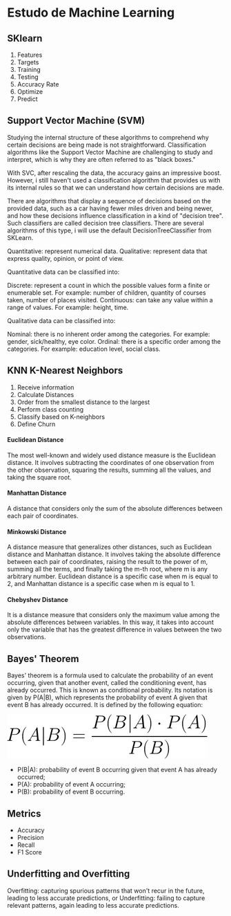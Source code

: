 # Estudo de Machine Learning 

## SKlearn

1. Features
2. Targets
3. Training
4. Testing
5. Accuracy Rate
6. Optimize
7. Predict



## Support Vector Machine (SVM)
Studying the internal structure of these algorithms to comprehend why certain decisions are being made is not straightforward. Classification algorithms like the Support Vector Machine are challenging to study and interpret, which is why they are often referred to as "black boxes."

With SVC, after rescaling the data, the accuracy gains an impressive boost. However, i still haven't used a classification algorithm that provides us with its internal rules so that we can understand how certain decisions are made.

There are algorithms that display a sequence of decisions based on the provided data, such as a car having fewer miles driven and being newer, and how these decisions influence classification in a kind of "decision tree". Such classifiers are called decision tree classifiers. There are several algorithms of this type, i will use the default DecisionTreeClassifier from SKLearn.


Quantitative: represent numerical data.
Qualitative: represent data that express quality, opinion, or point of view.

Quantitative data can be classified into:

Discrete: represent a count in which the possible values form a finite or enumerable set. For example: number of children, quantity of courses taken, number of places visited.
Continuous: can take any value within a range of values. For example: height, time.

Qualitative data can be classified into:

Nominal: there is no inherent order among the categories. For example: gender, sick/healthy, eye color.
Ordinal: there is a specific order among the categories. For example: education level, social class.

## KNN K-Nearest Neighbors

1. Receive information
2. Calculate Distances
3. Order from the smallest distance to the largest
4. Perform class counting
5. Classify based on K-neighbors
6. Define Churn

#### Euclidean Distance
The most well-known and widely used distance measure is the Euclidean distance. It involves subtracting the coordinates of one observation from the other observation, squaring the results, summing all the values, and taking the square root.

#### Manhattan Distance
A distance that considers only the sum of the absolute differences between each pair of coordinates.

#### Minkowski Distance
A distance measure that generalizes other distances, such as Euclidean distance and Manhattan distance. It involves taking the absolute difference between each pair of coordinates, raising the result to the power of m, summing all the terms, and finally taking the m-th root, where m is any arbitrary number. Euclidean distance is a specific case when m is equal to 2, and Manhattan distance is a specific case when m is equal to 1.

#### Chebyshev Distance
It is a distance measure that considers only the maximum value among the absolute differences between variables. In this way, it takes into account only the variable that has the greatest difference in values between the two observations.

## Bayes' Theorem

Bayes' theorem is a formula used to calculate the probability of an event occurring, given that another event, called the conditioning event, has already occurred. This is known as conditional probability. Its notation is given by P(A|B), which represents the probability of event A given that event B has already occurred. It is defined by the following equation:

![Alt text](image\image.png)

* P(B|A): probability of event B occurring given that event A has already occurred;
* P(A): probability of event A occurring;
* P(B): probability of event B occurring.


## Metrics 

* Accuracy
* Precision
* Recall
* F1 Score


## Underfitting and Overfitting

Overfitting: capturing spurious patterns that won't recur in the future, leading to less accurate predictions, or
Underfitting: failing to capture relevant patterns, again leading to less accurate predictions.